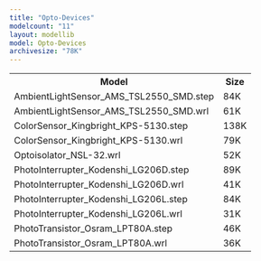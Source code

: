 ```yaml
---
title: "Opto-Devices"
modelcount: "11"
layout: modellib
model: Opto-Devices
archivesize: "78K"
---
```


<table><tr>
<th>Model</th>
<th>Size</th>
</tr>
<tr><td>AmbientLightSensor_AMS_TSL2550_SMD.step</td><td>84K</td></tr>
<tr><td>AmbientLightSensor_AMS_TSL2550_SMD.wrl</td><td>61K</td></tr>
<tr><td>ColorSensor_Kingbright_KPS-5130.step</td><td>138K</td></tr>
<tr><td>ColorSensor_Kingbright_KPS-5130.wrl</td><td>79K</td></tr>
<tr><td>Optoisolator_NSL-32.wrl</td><td>52K</td></tr>
<tr><td>PhotoInterrupter_Kodenshi_LG206D.step</td><td>89K</td></tr>
<tr><td>PhotoInterrupter_Kodenshi_LG206D.wrl</td><td>41K</td></tr>
<tr><td>PhotoInterrupter_Kodenshi_LG206L.step</td><td>84K</td></tr>
<tr><td>PhotoInterrupter_Kodenshi_LG206L.wrl</td><td>31K</td></tr>
<tr><td>PhotoTransistor_Osram_LPT80A.step</td><td>46K</td></tr>
<tr><td>PhotoTransistor_Osram_LPT80A.wrl</td><td>36K</td></tr>
